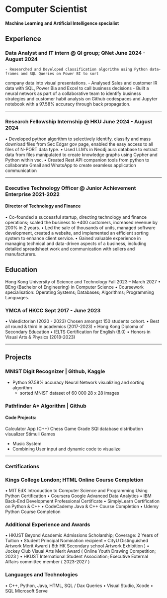 # Computer Scientist
#### Machine Learning and Artificial Intelligence specialist

## Experience
### Data Analyst and IT intern @ QI group; QNet   June 2024 - August 2024
    - Researched and Developed classification algorithm using Python data-frames and SQL Queries on Power BI to sort 
company data into visual presentations. 
    - Analysed Sales and customer IR data with SQL, Power Bia and Excel to call business decisions 
    - Built a neural network as part of a collaborative team to identify business strategies and customer habit analysis on 
Github codespaces and Jupyter notebook with a 97.58% accuracy through back propagation.
__________________________________________________________________________________________________

### Research Fellowship Internship @ HKU   June 2024 - August 2024
• Developed python algorithm to selectively identify, classify and mass download files from Sec Edgar gov page, enabled 
the easy access to all files of N-PORT data type. 
• Used LLM’s in Neo4j aura database to extract data from files manipulated to create knowledge graphs using Cypher and 
Python within vsc. 
• Created Rest API companion tools from python to collaborate Gmail and WhatsApp to create seamless application 
communication
__________________________________________________________________________________________________

### Executive Technology Officer @ Junior Achievement Enterprise   2021-2022
#### Director of Technology and Finance 
• Co-founded a successful startup, directing technology and finance operations; scaled the business to +400 customers, 
increased revenue by 200% in 2 years. 
• Led the sale of thousands of units, managed software development, created a website, and implemented an efficient 
sorting system to enhance client service. 
• Gained valuable experience in managing technical and data-driven aspects of a business, including detailed spreadsheet 
work and communication with sellers and manufacturers.

## Education
Hong Kong University of Science and Technology Fall 2023 – March 2027
• BEng (Bachelor of Engineering) in Computer Science • Coursework specialisation: Operating Systems; Databases; Algorithms; Programming Languages. 

### YMCA of HKCC   Sept 2017 - June 2023
• Valedictorian (2020 - 2023) Chosen amongst 150 students cohort. 
• Best all round & third in academics (2017-2023)
• Hong Kong Diploma of Secondary Education 
• IELTS Certification for English (8.0) 
• Honors in Visual Arts & Physics (2018-2023)
__________________________________________________________________________________________________

## Projects
### MNIST Digit Recognizer | Github, Kaggle
- Python 97.58% accuracy Neural Network visualizing and sorting algorithm
  -  sorted MNIST dataset of 60 000 28 x 28 images
### Pathfinder A* Algorithm | Github

#### Code Projects:
  Calculator App (C++)
  Chess Game
  Grade SQl database distribution visualizer
  Stimuli Games
  - Music System
  - Combining User input and dynamic code to visualize
__________________________________________________________________________________________________

### Certifications
### Kings College London; HTML Online Course Completion 
• MIT EdX Introduction to Computer Science and Programming Using Python Certification 
• Coursera Google Advanced Data Analytics 
• IBM Back-End Development Professional Certificate 
• SimplyLearn Certification on Python & C++ 
• CodeCademy Java & C++ Course Completion 
• Udemy Python Course Completion

### Additional Experience and Awards
• HKUST Beyond Academic Admissions Scholarship; Coverage: 2 Years of Tuition 
• Student Principal Nomination recipient 
• CityU Distinguished Artwork Merit Award ( 8th HK Secondary school Artwork Exhibition ) 
• Jockey Club Visual Arts Merit Award ( Online Youth Drawing Competition; 2023 ) 
• HKUST International Student Association; Executive External Affairs committee member ( 2023-2027 ) 

### Languages and Technologies
• C++, Python, Java, HTML, SQL / Dax Queries 
• Visual Studio, Xcode 
• SQL Microsoft Serve
